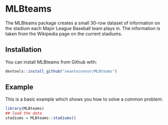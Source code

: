 
# MLBteams

<!-- badges: start -->
<!-- badges: end -->

The MLBteams package creates a small 30-row dataset of information on the stadium each Major League Baseball team plays in. The information is taken from the Wikipedia page on the current stadiums.

## Installation

You can install MLBteams from Github with:

``` r
devtools::install_github("seantoconnor/MLBteams")
```

## Example

This is a basic example which shows you how to solve a common problem:

``` r
library(MLBteams)
## load the data
stadiums = MLBteams::stadiums()
```


